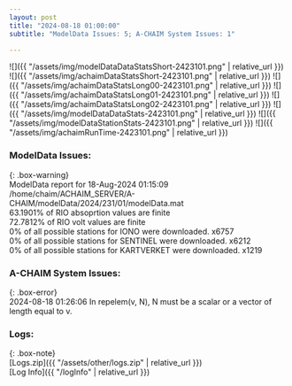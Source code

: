```yaml
---
layout: post
title: "2024-08-18 01:00:00"
subtitle: "ModelData Issues: 5; A-CHAIM System Issues: 1"

---
```


![]({{ "/assets/img/modelDataDataStatsShort-2423101.png" | relative_url }})
![]({{ "/assets/img/achaimDataStatsShort-2423101.png" | relative_url }})
![]({{ "/assets/img/achaimDataStatsLong00-2423101.png" | relative_url }})
![]({{ "/assets/img/achaimDataStatsLong01-2423101.png" | relative_url }})
![]({{ "/assets/img/achaimDataStatsLong02-2423101.png" | relative_url }})
![]({{ "/assets/img/modelDataDataStats-2423101.png" | relative_url }})
![]({{ "/assets/img/modelDataStationStats-2423101.png" | relative_url }})
![]({{ "/assets/img/achaimRunTime-2423101.png" | relative_url }})


### ModelData Issues:  
  
{: .box-warning}  
 ModelData report for 18-Aug-2024 01:15:09   
 /home/chaim/ACHAIM_SERVER/A-CHAIM/modelData/2024/231/01/modelData.mat   
 63.1901% of RIO absoprtion values are finite   
 72.7812% of RIO volt values are finite   
 0% of all possible stations for IONO were downloaded. x6757   
 0% of all possible stations for SENTINEL were downloaded. x6212   
 0% of all possible stations for KARTVERKET were downloaded. x1219   
  
### A-CHAIM System Issues:  
  
{: .box-error}  
2024-08-18 01:26:06 In repelem(v, N), N must be a scalar or a vector of length equal to v.  

### Logs:  
  
{: .box-note}  
[Logs.zip]({{ "/assets/other/logs.zip" | relative_url }})  
[Log Info]({{ "/logInfo" | relative_url }})  
